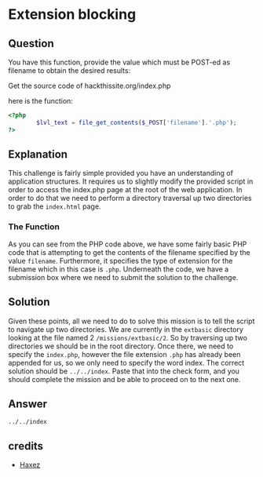 # Extension blocking

## Question

You have this function, provide the value which must be POST-ed as filename to
obtain the desired results:

Get the source code of hackthissite.org/index.php

here is the function:

```php
<?php
        $lvl_text = file_get_contents($_POST['filename'].'.php');
?>
```

## Explanation

This challenge is fairly simple provided you have an understanding of
application structures. It requires us to slightly modify the provided script
in order to access the index.php page at the root of the web application. In
order to do that we need to perform a directory traversal up two directories to
grab the `index.html` page.

### The Function

As you can see from the PHP code above, we have some fairly basic PHP code
that is attempting to get the contents of the filename specified by the value
`filename`. Furthermore, it specifies the type of extension for the filename
which in this case is `.php`. Underneath the code, we have a submission box
where we need to submit the solution to the challenge.

## Solution

Given these points, all we need to do to solve this mission is to tell the
script to navigate up two directories. We are currently in the `extbasic`
directory looking at the file named 2 `/missions/extbasic/2`. So by traversing
up two directories we should be in the root directory. Once there, we need to
specify the `index.php`, however the file extension `.php` has already been
appended for us, so we only need to specify the word index. The correct
solution should be `../../index`. Paste that into the check form, and you
should complete the mission and be able to proceed on to the next one.

## Answer

```
../../index
```

## credits

- [Haxez](https://medium.com/geekculture/hack-this-site-extended-basic-mission-2-1bc91a788c58)
